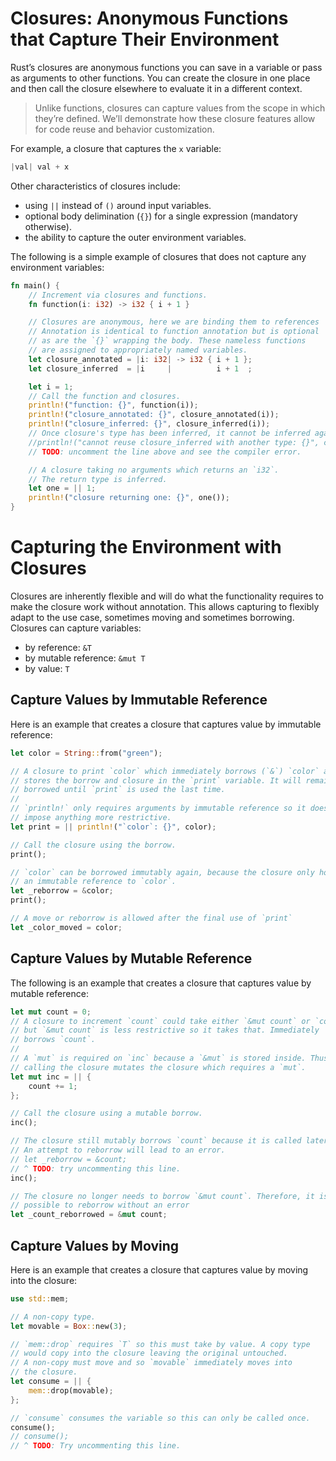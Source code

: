 # Closures: Anonymous Functions that Capture Their Environment
Rust’s closures are anonymous functions you can save in a variable or pass as arguments to other functions. You can create the closure in one place and then call the closure elsewhere to evaluate it in a different context. 
> Unlike functions, closures can capture values from the scope in which they’re defined. We’ll demonstrate how these closure features allow for code reuse and behavior customization.

For example, a closure that captures the `x` variable:
```rust
|val| val + x
```
Other characteristics of closures include:
* using `||` instead of `()` around input variables.
* optional body delimination (`{}`) for a single expression (mandatory otherwise).
* the ability to capture the outer environment variables.

The following is a simple example of closures that does not capture any environment variables:
```rust
fn main() {
    // Increment via closures and functions.
    fn function(i: i32) -> i32 { i + 1 }

    // Closures are anonymous, here we are binding them to references
    // Annotation is identical to function annotation but is optional
    // as are the `{}` wrapping the body. These nameless functions
    // are assigned to appropriately named variables.
    let closure_annotated = |i: i32| -> i32 { i + 1 };
    let closure_inferred  = |i     |          i + 1  ;

    let i = 1;
    // Call the function and closures.
    println!("function: {}", function(i));
    println!("closure_annotated: {}", closure_annotated(i));
    println!("closure_inferred: {}", closure_inferred(i));
    // Once closure's type has been inferred, it cannot be inferred again with another type.
    //println!("cannot reuse closure_inferred with another type: {}", closure_inferred(42i64));
    // TODO: uncomment the line above and see the compiler error.

    // A closure taking no arguments which returns an `i32`.
    // The return type is inferred.
    let one = || 1;
    println!("closure returning one: {}", one());
}
```

# Capturing the Environment with Closures
Closures are inherently flexible and will do what the functionality requires to make the closure work without annotation. This allows capturing to flexibly adapt to the use case, sometimes moving and sometimes borrowing. Closures can capture variables:
* by reference: `&T`
* by mutable reference: `&mut T`
* by value: `T`

## Capture Values by Immutable Reference
Here is an example that creates a closure that captures value by immutable reference:
```rust
let color = String::from("green");

// A closure to print `color` which immediately borrows (`&`) `color` and
// stores the borrow and closure in the `print` variable. It will remain
// borrowed until `print` is used the last time. 
//
// `println!` only requires arguments by immutable reference so it doesn't
// impose anything more restrictive.
let print = || println!("`color`: {}", color);

// Call the closure using the borrow.
print();

// `color` can be borrowed immutably again, because the closure only holds
// an immutable reference to `color`. 
let _reborrow = &color;
print();

// A move or reborrow is allowed after the final use of `print`
let _color_moved = color;
```

## Capture Values by Mutable Reference
The following is an example that creates a closure that captures value by mutable reference:
```rust
let mut count = 0;
// A closure to increment `count` could take either `&mut count` or `count`
// but `&mut count` is less restrictive so it takes that. Immediately
// borrows `count`.
//
// A `mut` is required on `inc` because a `&mut` is stored inside. Thus,
// calling the closure mutates the closure which requires a `mut`.
let mut inc = || {
    count += 1;
};

// Call the closure using a mutable borrow.
inc();

// The closure still mutably borrows `count` because it is called later.
// An attempt to reborrow will lead to an error.
// let _reborrow = &count; 
// ^ TODO: try uncommenting this line.
inc();

// The closure no longer needs to borrow `&mut count`. Therefore, it is
// possible to reborrow without an error
let _count_reborrowed = &mut count; 
```

## Capture Values by Moving
Here is an example that creates a closure that captures value by moving into the closure:
```rust
use std::mem;

// A non-copy type.
let movable = Box::new(3);

// `mem::drop` requires `T` so this must take by value. A copy type
// would copy into the closure leaving the original untouched.
// A non-copy must move and so `movable` immediately moves into
// the closure.
let consume = || {
    mem::drop(movable);
};

// `consume` consumes the variable so this can only be called once.
consume();
// consume();
// ^ TODO: Try uncommenting this line.
```
